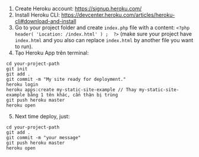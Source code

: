 1. Create Heroku account: https://signup.heroku.com/
2. Install Heroku CLI: https://devcenter.heroku.com/articles/heroku-cli#download-and-install
3. Go to your project folder and create ```index.php``` file with a content: ```<?php header( 'Location: /index.html' ) ;  ?>``` (make sure your project have ```index.html``` and you also can replace ```index.html``` by another file you want to run).
4. Tạo Heroku App trên terminal:
```
cd your-project-path
git init
git add .
git commit -m "My site ready for deployment."
heroku login
heroku apps:create my-static-site-example // Thay my-static-site-example bằng 1 tên khác, cẩn thận bị trùng
git push heroku master
heroku open
```
5. Next time deploy, just: 
```
cd your-project-path
git add .
git commit -m "your message"
git push heroku master
heroku open
```
